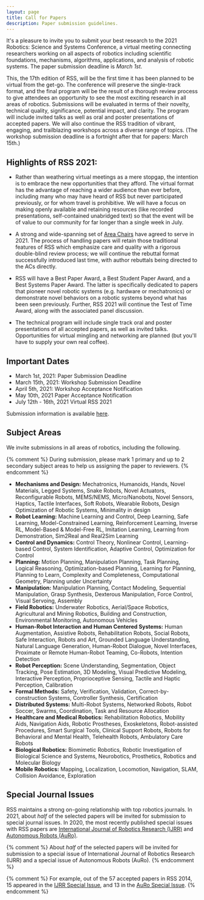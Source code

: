 ```yaml
---
layout: page
title: Call for Papers
description: Paper submission guidelines.
---
```


It's a pleasure to invite you to submit your best research to the 2021
Robotics: Science and Systems Conference, a virtual meeting connecting
researchers working on all aspects of robotics including scientific
foundations, mechanisms, algorithms, applications, and analysis of robotic
systems. The paper submission deadline is *March 1st*. 

This, the 17th edition of RSS, will be the first time it has been planned to be
virtual from the get-go. The conference will preserve the single-track format,
and the final program will be the result of a thorough review process to give
attendees an opportunity to see the most exciting research in all areas of
robotics. Submissions will be evaluated in terms of their novelty, technical
quality, significance, potential impact, and clarity. The program will include
invited talks as well as oral and poster presentations of accepted papers. We
will also continue the RSS tradition of vibrant, engaging, and trailblazing
workshops across a diverse range of topics. (The workshop submission deadline
is a fortnight after that for papers: March 15th.)

## Highlights of RSS 2021: 

* Rather than weathering virtual meetings as a mere stopgap, the intention is to embrace the new opportunities that they afford. The virtual format has the advantage of reaching a wider audience than ever before, including many who may have heard of RSS but never participated previously, or for whom travel is prohibitive. We will have a focus on making openly available and retaining resources (like recorded presentations, self-contained unabridged text) so that the event will be of value to our community for far longer than a single week in July. 

* A strong and wide-spanning set of [Area Chairs]({{site.baseurl}}/committees/pc) have agreed to serve in 2021. The process of handling papers will retain those traditional features of RSS which emphasize care and quality with a rigorous double-blind review process; we will continue the rebuttal format successfully introduced last time, with author rebuttals being directed to the ACs directly. 

* RSS will have a Best Paper Award, a Best Student Paper Award, and a Best Systems Paper Award. The latter is specifically dedicated to papers that pioneer novel robotic systems (e.g. hardware or mechatronics) or demonstrate novel behaviors on a robotic systems beyond what has been seen previously. Further, RSS 2021 will continue the Test of Time Award, along with the associated panel discussion.

* The technical program will include single track oral and poster presentations of all accepted papers, as well as invited talks. Opportunities for virtual mingling and networking are planned (but you'll have to supply your own real coffee).


## Important Dates

* March 1st, 2021: Paper Submission Deadline
* March 15th, 2021: Workshop Submission Deadline
* April 5th, 2021: Workshop Acceptance Notification
* May 10th, 2021 Paper Acceptance Notification
* July 12th - 16th, 2021 Virtual RSS 2021

Submission information is available [here]({{site.baseurl}}/information/authorinfo/).


## Subject Areas 

We invite submissions in all areas of robotics, including the
following. 

{% comment %}
During submission, please mark 1 primary and up to 2
secondary subject areas to help us assigning the paper to reviewers.
{% endcomment %}

* **Mechanisms and Design:** Mechatronics, Humanoids, Hands, Novel Materials, Legged Systems, Snake Robots, Novel Actuators, Reconfigurable Robots, MEMS/NEMS, Micro/Nanobots, Novel Sensors, Haptics, Tactile Interfaces, Soft Robots, Wearable Robots, Design Optimization of Robotic Systems, Minimality in design
* **Robot Learning:** Machine Learning and Control, Deep Learning, Safe Learning, Model-Constrained Learning, Reinforcement Learning, Inverse RL, Model-Based & Model-Free RL, Imitation Learning, Learning from Demonstration, Sim2Real and Real2Sim Learning
* **Control and Dynamics:** Control Theory, Nonlinear Control, Learning-based Control, System Identification, Adaptive Control, Optimization for Control
* **Planning:** Motion Planning, Manipulation Planning, Task Planning, Logical Reasoning, Optimization-based Planning, Learning for Planning, Planning to Learn, Complexity and Completeness, Computational Geometry, Planning under Uncertainty
* **Manipulation:** Manipulation Planning, Contact Modeling, Sequential Manipulation, Grasp Synthesis, Dexterous Manipulation, Force Control, Visual Servoing, Assembly
* **Field Robotics:** Underwater Robotics, Aerial/Space Robotics, Agricultural and Mining Robotics, Building and Construction, Environmental Monitoring, Autonomous Vehicles
* **Human-Robot Interaction and Human Centered Systems:** Human Augmentation, Assistive Robots, Rehabilitation Robots, Social Robots, Safe Interaction, Robots and Art, Grounded Language Understanding, Natural Language Generation, Human-Robot Dialogue, Novel Interfaces, Proximate or Remote Human-Robot Teaming, Co-Robots, Intention Detection
* **Robot Perception:** Scene Understanding, Segmentation, Object Tracking, Pose Estimation, 3D Modeling, Visual Predictive Modeling, Interactive Perception, Proprioceptive Sensing, Tactile and Haptic Perception, Calibration
* **Formal Methods:** Safety, Verification, Validation, Correct-by-construction Systems, Controller Synthesis, Certification
* **Distributed Systems:** Multi-Robot Systems, Networked Robots, Robot Soccer, Swarms, Coordination, Task and Resource Allocation
* **Healthcare and Medical Robotics:** Rehabilitation Robotics, Mobility Aids, Navigation Aids, Robotic Prostheses, Exoskeletons, Robot-assisted Procedures, Smart Surgical Tools, Clinical Support Robots, Robots for Behavioral and Mental Health, Telehealth Robots, Ambulatory Care Robots
* **Biological Robotics:** Biomimetic Robotics, Robotic Investigation of Biological Science and Systems, Neurobotics, Prosthetics, Robotics and Molecular Biology
* **Mobile Robotics:** Mapping, Localization, Locomotion, Navigation, SLAM, Collision Avoidance, Exploration


## Special Journal Issues

RSS maintains a strong on-going relationship with top robotics journals. In 2021, about _half_ of the selected papers will be invited for submission to special journal issues.
In 2020, the most recently published special issues with RSS papers are
[International Journal of Robotics Research (IJRR)](https://journals.sagepub.com/toc/ijra/39/2-3) and 
[Autonomous Robots (AuRo)](https://link.springer.com/journal/10514/volumes-and-issues/44-7).

{% comment %}
About _half_ of the selected papers will be invited for submission to a special issue of International Journal of Robotics Research (IJRR) and a special issue of Autonomous Robots (AuRo).
{% endcomment %}

{% comment %}
For example, out of the 57 accepted papers in RSS 2014, 15 appeared in the [IJRR Special Issue](http://ijr.sagepub.com/content/35/1-3.toc), and 13 in the [AuRo Special Issue](http://link.springer.com/journal/10514/39/3/page/1).
{% endcomment %}
